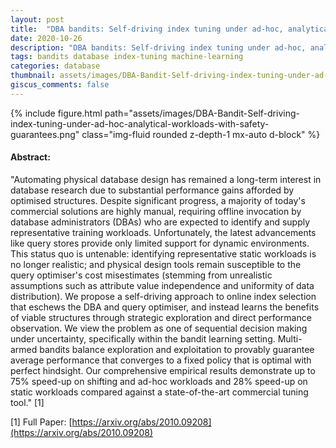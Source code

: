```yaml
---
layout: post
title:  "DBA bandits: Self-driving index tuning under ad-hoc, analytical workloads with safety guarantees"
date: 2020-10-26
description: "DBA bandits: Self-driving index tuning under ad-hoc, analytical workloads with safety guarantees"
tags: bandits database index-tuning machine-learning
categories: database
thumbnail: assets/images/DBA-Bandit-Self-driving-index-tuning-under-ad-hoc-analytical-workloads-with-safety-guarantees.png
giscus_comments: false
---
```


<div class="row mt-3">
    <div class="col-sm mt-3 mt-md-0">
        {% include figure.html path="assets/images/DBA-Bandit-Self-driving-index-tuning-under-ad-hoc-analytical-workloads-with-safety-guarantees.png" class="img-fluid rounded z-depth-1 mx-auto d-block" %}
    </div>
</div>

#### **Abstract:**

"Automating physical database design has remained a long-term interest in database research due to substantial performance gains afforded by optimised structures. Despite significant progress, a majority of today's commercial solutions are highly manual, requiring offline invocation by database administrators (DBAs) who are expected to identify and supply representative training workloads. Unfortunately, the latest advancements like query stores provide only limited support for dynamic environments. This status quo is untenable: identifying representative static workloads is no longer realistic; and physical design tools remain susceptible to the query optimiser's cost misestimates (stemming from unrealistic assumptions such as attribute value independence and uniformity of data distribution). We propose a self-driving approach to online index selection that eschews the DBA and query optimiser, and instead learns the benefits of viable structures through strategic exploration and direct performance observation. We view the problem as one of sequential decision making under uncertainty, specifically within the bandit learning setting. Multi-armed bandits balance exploration and exploitation to provably guarantee average performance that converges to a fixed policy that is optimal with perfect hindsight. Our comprehensive empirical results demonstrate up to 75% speed-up on shifting and ad-hoc workloads and 28% speed-up on static workloads compared against a state-of-the-art commercial tuning tool." \[1\]

\[1\] Full Paper: [https://arxiv.org/abs/2010.09208](https://arxiv.org/abs/2010.09208)
